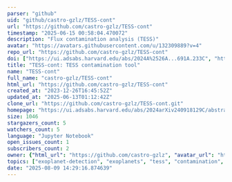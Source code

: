 ```yaml
---
parser: "github"
uid: "github/castro-gzlz/TESS-cont"
url: "https://github.com/castro-gzlz/TESS-cont"
timestamp: "2025-06-15 00:58:04.470072"
description: "Flux contamination analysis (TESS)"
avatar: "https://avatars.githubusercontent.com/u/132309889?v=4"
repo_url: "https://github.com/castro-gzlz/TESS-cont"
doi: ["https://ui.adsabs.harvard.edu/abs/2024A%2526A...691A.233C", "https://ui.adsabs.harvard.edu/abs/2025ascl.soft06004C/abstract"]
title: "TESS-cont: TESS contamination tool"
name: "TESS-cont"
full_name: "castro-gzlz/TESS-cont"
html_url: "https://github.com/castro-gzlz/TESS-cont"
created_at: "2023-12-26T16:45:52Z"
updated_at: "2025-06-13T01:12:42Z"
clone_url: "https://github.com/castro-gzlz/TESS-cont.git"
homepage: "https://ui.adsabs.harvard.edu/abs/2024arXiv240918129C/abstract"
size: 1046
stargazers_count: 5
watchers_count: 5
language: "Jupyter Notebook"
open_issues_count: 1
subscribers_count: 2
owner: {"html_url": "https://github.com/castro-gzlz", "avatar_url": "https://avatars.githubusercontent.com/u/132309889?v=4", "login": "castro-gzlz", "type": "User"}
topics: ["exoplanet-detection", "exoplanets", "tess", "contamination", "tess-photometry"]
date: "2025-08-09 14:29:16.874639"
---
```

